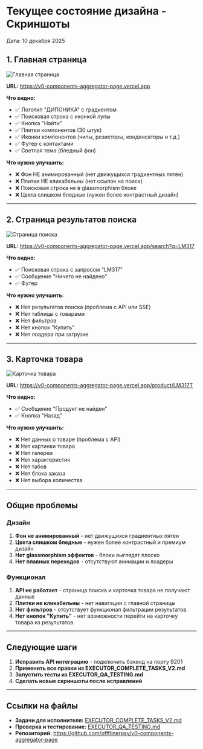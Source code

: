 # Текущее состояние дизайна - Скриншоты

Дата: 10 декабря 2025

## 1. Главная страница

![Главная страница](https://xurtccytrzafbfk3.public.blob.vercel-storage.com/agent-assets/164739d4a5d40b3b182b212f0c5e431db1fdfbd860560d45dda2285cae2ebd8c.png)

**URL:** https://v0-components-aggregator-page.vercel.app

**Что видно:**
- ✅ Логотип "ДИПОНИКА" с градиентом
- ✅ Поисковая строка с иконкой лупы
- ✅ Кнопка "Найти"
- ✅ Плитки компонентов (30 штук)
- ✅ Иконки компонентов (чипы, резисторы, конденсаторы и т.д.)
- ✅ Футер с контактами
- ✅ Светлая тема (бледный фон)

**Что нужно улучшить:**
- ❌ Фон НЕ анимированный (нет движущихся градиентных пятен)
- ❌ Плитки НЕ кликабельны (нет ссылок на поиск)
- ❌ Поисковая строка не в glassmorphism блоке
- ❌ Цвета слишком бледные (нужен более контрастный дизайн)

---

## 2. Страница результатов поиска

![Страница поиска](https://xurtccytrzafbfk3.public.blob.vercel-storage.com/agent-assets/be43932044e4f5bf1484865785c93ae42a902f46a3940eb6f0d22cb2637d0eec.png)

**URL:** https://v0-components-aggregator-page.vercel.app/search?q=LM317

**Что видно:**
- ✅ Поисковая строка с запросом "LM317"
- ✅ Сообщение "Ничего не найдено"
- ✅ Футер

**Что нужно улучшить:**
- ❌ Нет результатов поиска (проблема с API или SSE)
- ❌ Нет таблицы с товарами
- ❌ Нет фильтров
- ❌ Нет кнопок "Купить"
- ❌ Нет лоадера при загрузке

---

## 3. Карточка товара

![Карточка товара](https://xurtccytrzafbfk3.public.blob.vercel-storage.com/agent-assets/89c132e6f281ae495d0ec33da1562a6c90cbe77907cc352a51cfa8b00f5fe264.png)

**URL:** https://v0-components-aggregator-page.vercel.app/product/LM317T

**Что видно:**
- ✅ Сообщение "Продукт не найден"
- ✅ Кнопка "Назад"

**Что нужно улучшить:**
- ❌ Нет данных о товаре (проблема с API)
- ❌ Нет картинки товара
- ❌ Нет галереи
- ❌ Нет характеристик
- ❌ Нет табов
- ❌ Нет блока заказа
- ❌ Нет выбора количества

---

## Общие проблемы

### Дизайн
1. **Фон не анимированный** - нет движущихся градиентных пятен
2. **Цвета слишком бледные** - нужен более контрастный и премиум дизайн
3. **Нет glassmorphism эффектов** - блоки выглядят плоско
4. **Нет плавных переходов** - отсутствуют анимации и лоадеры

### Функционал
1. **API не работает** - страница поиска и карточка товара не получают данные
2. **Плитки не кликабельны** - нет навигации с главной страницы
3. **Нет фильтров** - отсутствует функционал фильтрации результатов
4. **Нет кнопок "Купить"** - нет возможности перейти на карточку товара из результатов

---

## Следующие шаги

1. **Исправить API интеграцию** - подключить бэкенд на порту 9201
2. **Применить все правки из EXECUTOR_COMPLETE_TASKS_V2.md**
3. **Запустить тесты из EXECUTOR_QA_TESTING.md**
4. **Сделать новые скриншоты после исправлений**

---

## Ссылки на файлы

- **Задачи для исполнителя:** [EXECUTOR_COMPLETE_TASKS_V2.md](./EXECUTOR_COMPLETE_TASKS_V2.md)
- **Проверка и тестирование:** [EXECUTOR_QA_TESTING.md](./EXECUTOR_QA_TESTING.md)
- **Репозиторий:** https://github.com/offflinerpsy/v0-components-aggregator-page
